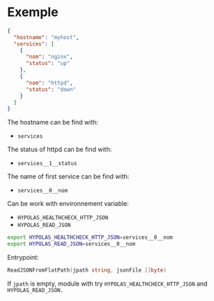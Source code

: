 # Exemple

```json
{
  "hostname": "myhost",
  "services": [
    {
      "nom": "nginx",
      "status": "up"
    },
    {
      "nom": "httpd",
      "status": "down"
    }
  ]
}
```

The hostname can be find with:
- `services`

The status of httpd can be find with:
- `services__1__status`

The name of first service can be find with:
- `services__0__nom`

Can be work with environnement variable:
- `HYPOLAS_HEALTHCHECK_HTTP_JSON`
- `HYPOLAS_READ_JSON`

```bash
export HYPOLAS_HEALTHCHECK_HTTP_JSON=services__0__nom
export HYPOLAS_READ_JSON=services__0__nom
```

Entrypoint: 
```go
ReadJSONFromFlatPath(jpath string, jsonFile []byte)
```

If `jpath` is empty, module with try `HYPOLAS_HEALTHCHECK_HTTP_JSON` and `HYPOLAS_READ_JSON.`
